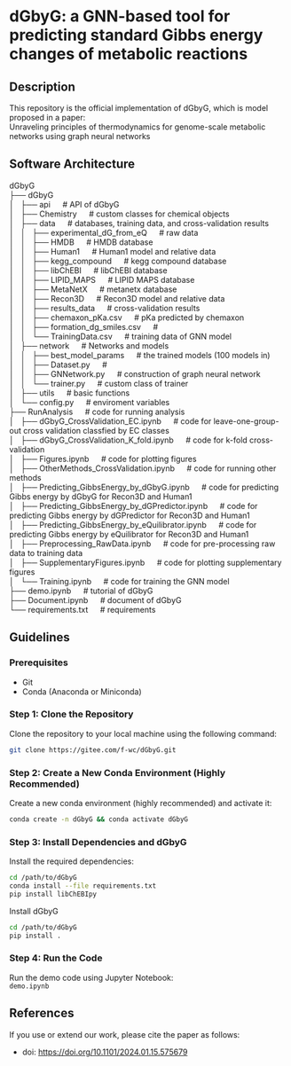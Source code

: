 # dGbyG: a GNN-based tool for predicting standard Gibbs energy changes of metabolic reactions

## Description
This repository is the official implementation of dGbyG, which is model proposed in a paper:  
Unraveling principles of thermodynamics for genome-scale metabolic networks using graph neural networks


## Software Architecture
dGbyG  
├── dGbyG  
│   ├── api &emsp; # API of dGbyG  
│   ├── Chemistry &emsp; # custom classes for chemical objects  
│   ├── data &emsp; # databases, training data, and cross-validation results  
│   │   ├── experimental_dG_from_eQ &emsp; # raw data  
│   │   ├── HMDB &emsp; # HMDB database  
│   │   ├── Human1 &emsp; # Human1 model and relative data  
│   │   ├── kegg_compound &emsp; # kegg compound database  
│   │   ├── libChEBI &emsp; # libChEBI database  
│   │   ├── LIPID_MAPS &emsp; # LIPID MAPS database  
│   │   ├── MetaNetX &emsp; # metanetx database  
│   │   ├── Recon3D &emsp; # Recon3D model and relative data  
│   │   ├── results_data &emsp; # cross-validation results  
│   │   ├── chemaxon_pKa.csv &emsp; # pKa predicted by chemaxon  
│   │   ├── formation_dg_smiles.csv &emsp; #   
│   │   └── TrainingData.csv &emsp; # training data of GNN model  
│   ├── network &emsp; # Networks and models  
│   │   ├── best_model_params &emsp; # the trained models (100 models in)  
│   │   ├── Dataset.py &emsp; #   
│   │   ├── GNNetwork.py &emsp; # construction of graph neural network  
│   │   └── trainer.py &emsp; # custom class of trainer  
│   ├── utils &emsp; # basic functions  
│   └── config.py &emsp; # enviroment variables  
├── RunAnalysis &emsp; # code for running analysis  
│   ├── dGbyG_CrossValidation_EC.ipynb &emsp; # code for leave-one-group-out cross validation classfied by EC classes  
│   ├── dGbyG_CrossValidation_K_fold.ipynb &emsp; # code for k-fold cross-validation  
│   ├── Figures.ipynb &emsp; # code for plotting figures  
│   ├── OtherMethods_CrossValidation.ipynb &emsp; # code for running other methods  
│   ├── Predicting_GibbsEnergy_by_dGbyG.ipynb &emsp; # code for predicting Gibbs energy by dGbyG for Recon3D and Human1  
│   ├── Predicting_GibbsEnergy_by_dGPredictor.ipynb &emsp; # code for predicting Gibbs energy by dGPredictor for Recon3D and Human1  
│   ├── Predicting_GibbsEnergy_by_eQuilibrator.ipynb &emsp; # code for predicting Gibbs energy by eQuilibrator for Recon3D and Human1  
│   ├── Preprocessing_RawData.ipynb &emsp; # code for pre-processing raw data to training data  
│   ├── SupplementaryFigures.ipynb &emsp; # code for plotting supplementary figures  
│   └── Training.ipynb &emsp; # code for training the GNN model  
├── demo.ipynb &emsp; # tutorial of dGbyG  
├── Document.ipynb &emsp; # document of dGbyG  
└── requirements.txt &emsp; # requirements  



## Guidelines
### Prerequisites
- Git
- Conda (Anaconda or Miniconda)

### Step 1: Clone the Repository
Clone the repository to your local machine using the following command:

```bash
git clone https://gitee.com/f-wc/dGbyG.git
```

### Step 2: Create a New Conda Environment (Highly Recommended)
Create a new conda environment (highly recommended) and activate it:

```bash
conda create -n dGbyG && conda activate dGbyG
```


### Step 3: Install Dependencies and dGbyG
Install the required dependencies:

```bash
cd /path/to/dGbyG
conda install --file requirements.txt
pip install libChEBIpy
```

Install dGbyG

```bash
cd /path/to/dGbyG
pip install .
```

### Step 4: Run the Code
Run the demo code using Jupyter Notebook:  
`demo.ipynb`

## References
If you use or extend our work, please cite the paper as follows:
- doi: https://doi.org/10.1101/2024.01.15.575679
